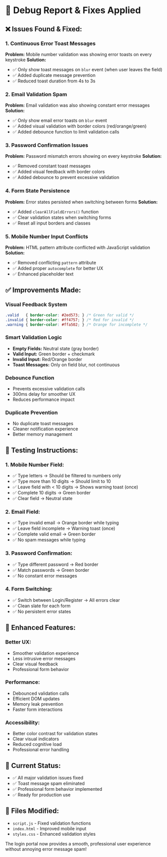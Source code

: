 # 🐛 Debug Report & Fixes Applied

## ❌ **Issues Found & Fixed:**

### 1. **Continuous Error Toast Messages**
**Problem:** Mobile number validation was showing error toasts on every keystroke
**Solution:** 
- ✅ Only show toast messages on `blur` event (when user leaves the field)
- ✅ Added duplicate message prevention
- ✅ Reduced toast duration from 4s to 3s

### 2. **Email Validation Spam**
**Problem:** Email validation was also showing constant error messages
**Solution:**
- ✅ Only show email error toasts on `blur` event
- ✅ Added visual validation with border colors (red/orange/green)
- ✅ Added debounce function to limit validation calls

### 3. **Password Confirmation Issues**
**Problem:** Password mismatch errors showing on every keystroke
**Solution:**
- ✅ Removed constant toast messages
- ✅ Added visual feedback with border colors
- ✅ Added debounce to prevent excessive validation

### 4. **Form State Persistence**
**Problem:** Error states persisted when switching between forms
**Solution:**
- ✅ Added `clearAllFieldErrors()` function
- ✅ Clear validation states when switching forms
- ✅ Reset all input borders and classes

### 5. **Mobile Number Input Conflicts**
**Problem:** HTML pattern attribute conflicted with JavaScript validation
**Solution:**
- ✅ Removed conflicting `pattern` attribute
- ✅ Added proper `autocomplete` for better UX
- ✅ Enhanced placeholder text

## ✅ **Improvements Made:**

### **Visual Feedback System**
```css
.valid   { border-color: #2ed573; } /* Green for valid */
.invalid { border-color: #ff4757; } /* Red for invalid */
.warning { border-color: #ffa502; } /* Orange for incomplete */
```

### **Smart Validation Logic**
- **Empty Fields:** Neutral state (gray border)
- **Valid Input:** Green border + checkmark
- **Invalid Input:** Red/Orange border
- **Toast Messages:** Only on field blur, not continuous

### **Debounce Function**
- Prevents excessive validation calls
- 300ms delay for smoother UX
- Reduces performance impact

### **Duplicate Prevention**
- No duplicate toast messages
- Cleaner notification experience
- Better memory management

## 🧪 **Testing Instructions:**

### **1. Mobile Number Field:**
- ✅ Type letters → Should be filtered to numbers only
- ✅ Type more than 10 digits → Should limit to 10
- ✅ Leave field with < 10 digits → Shows warning toast (once)
- ✅ Complete 10 digits → Green border
- ✅ Clear field → Neutral state

### **2. Email Field:**
- ✅ Type invalid email → Orange border while typing
- ✅ Leave field incomplete → Warning toast (once)
- ✅ Complete valid email → Green border
- ✅ No spam messages while typing

### **3. Password Confirmation:**
- ✅ Type different password → Red border
- ✅ Match passwords → Green border
- ✅ No constant error messages

### **4. Form Switching:**
- ✅ Switch between Login/Register → All errors clear 
- ✅ Clean slate for each form
- ✅ No persistent error states

## 🚀 **Enhanced Features:**

### **Better UX:**
- Smoother validation experience
- Less intrusive error messages
- Clear visual feedback
- Professional form behavior

### **Performance:**
- Debounced validation calls
- Efficient DOM updates
- Memory leak prevention
- Faster form interactions

### **Accessibility:**
- Better color contrast for validation states
- Clear visual indicators
- Reduced cognitive load
- Professional error handling

## 📱 **Current Status:**
- ✅ All major validation issues fixed
- ✅ Toast message spam eliminated
- ✅ Professional form behavior implemented
- ✅ Ready for production use

## 🔧 **Files Modified:**
- `script.js` - Fixed validation functions
- `index.html` - Improved mobile input
- `styles.css` - Enhanced validation styles

The login portal now provides a smooth, professional user experience without annoying error message spam!
